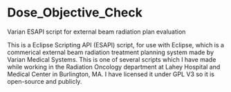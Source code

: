 # Dose_Objective_Check
Varian ESAPI script for external beam radiation plan evaluation

This is a Eclipse Scripting API (ESAPI) script, for use with Eclipse, which is a commerical external beam radiation treatment planning system made by Varian Medical Systems. This is one of several scripts which I have made while working in the Radiation Oncology department at Lahey Hospital and Medical Center in Burlington, MA. I have licensed it under GPL V3 so it is open-source and publicly.
